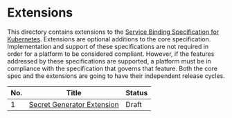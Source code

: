 # Extensions

This directory contains extensions to the [Service Binding Specification for Kubernetes](https://github.com/k8s-service-bindings/spec).  Extensions are optional additions to the core specification.  Implementation and support of these specifications are not required in order for a platform to be considered compliant.  However, if the features addressed by these specifications are supported, a platform must be in compliance with the specification that governs that feature.  Both the core spec and the extensions are going to have their independent release cycles.

| No. | Title                                                | Status |
| --- | ---------------------------------------------------- | ------ |
| 1   | [Secret Generator Extension](./secret-generation.md) |  Draft |
